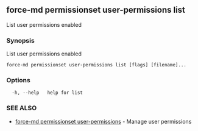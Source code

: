 ## force-md permissionset user-permissions list

List user permissions enabled

### Synopsis

List user permissions enabled

```
force-md permissionset user-permissions list [flags] [filename]...
```

### Options

```
  -h, --help   help for list
```

### SEE ALSO

* [force-md permissionset user-permissions](force-md_permissionset_user-permissions.md)	 - Manage user permissions

